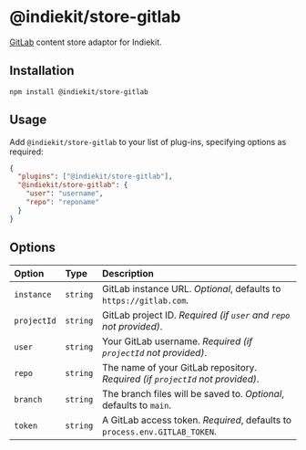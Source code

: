 # @indiekit/store-gitlab

[GitLab](https://gitlab.com) content store adaptor for Indiekit.

## Installation

`npm install @indiekit/store-gitlab`

## Usage

Add `@indiekit/store-gitlab` to your list of plug-ins, specifying options as required:

```json
{
  "plugins": ["@indiekit/store-gitlab"],
  "@indiekit/store-gitlab": {
    "user": "username",
    "repo": "reponame"
  }
}
```

## Options

| Option      | Type     | Description                                                                   |
| :---------- | :------- | :---------------------------------------------------------------------------- |
| `instance`  | `string` | GitLab instance URL. _Optional_, defaults to `https://gitlab.com`.            |
| `projectId` | `string` | GitLab project ID. _Required (if `user` and `repo` not provided)_.            |
| `user`      | `string` | Your GitLab username. _Required (if `projectId` not provided)_.               |
| `repo`      | `string` | The name of your GitLab repository. _Required (if `projectId` not provided)_. |
| `branch`    | `string` | The branch files will be saved to. _Optional_, defaults to `main`.            |
| `token`     | `string` | A GitLab access token. _Required_, defaults to `process.env.GITLAB_TOKEN`.    |
